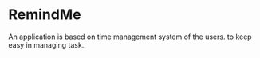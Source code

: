 # RemindMe
An application is based on time management system of the users. to keep easy in managing task. 
